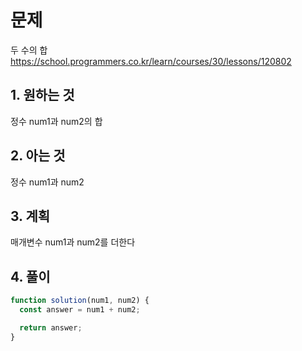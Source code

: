 # 문제

두 수의 합
https://school.programmers.co.kr/learn/courses/30/lessons/120802

## 1. 원하는 것

정수 num1과 num2의 합

## 2. 아는 것

정수 num1과 num2

## 3. 계획

매개변수 num1과 num2를 더한다

## 4. 풀이

```js
function solution(num1, num2) {
  const answer = num1 + num2;

  return answer;
}
```
